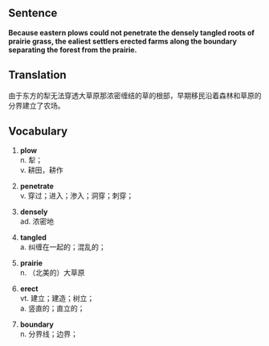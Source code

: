 ## Sentence

**Because eastern plows could not penetrate the densely tangled roots of prairie grass, the ealiest settlers erected farms along the boundary separating the forest from the prairie.**

## Translation

由于东方的犁无法穿透大草原那浓密缠结的草的根部，早期移民沿着森林和草原的分界建立了农场。     


## Vocabulary     

1. **plow**     
n. 犁；    
v. 耕田，耕作     

2. **penetrate**      
v. 穿过；进入；渗入；洞穿；刺穿；     

3. **densely**     
ad. 浓密地     

4. **tangled**      
a. 纠缠在一起的；混乱的；     

5. **prairie**       
n. （北美的）大草原       

6. **erect**      
vt. 建立；建造；树立；    
a. 竖直的；直立的；     

7. **boundary**       
n. 分界线；边界；       


